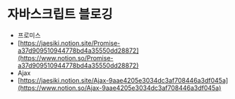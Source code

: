 # 자바스크립트 블로깅

- 프로미스
- [https://jaesiki.notion.site/Promise-a37d909510944778bd4a35550dd28872](https://www.notion.so/Promise-a37d909510944778bd4a35550dd28872)
- Ajax
- [https://jaesiki.notion.site/Ajax-9aae4205e3034dc3af708446a3df045a](https://www.notion.so/Ajax-9aae4205e3034dc3af708446a3df045a)